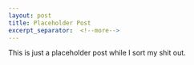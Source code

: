 ```yaml
---
layout: post
title: Placeholder Post
excerpt_separator:  <!--more-->
---
```


This is just a placeholder post while I sort my shit out.
